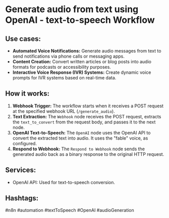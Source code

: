 # Generate audio from text using OpenAI - text-to-speech Workflow

## Use cases:

- **Automated Voice Notifications:** Generate audio messages from text to send notifications via phone calls or messaging apps.
- **Content Creation:** Convert written articles or blog posts into audio formats for podcasts or accessibility purposes.
- **Interactive Voice Response (IVR) Systems:** Create dynamic voice prompts for IVR systems based on real-time data.

## How it works:

1.  **Webhook Trigger:** The workflow starts when it receives a POST request at the specified webhook URL (`/generate_audio`).
2.  **Text Extraction:** The `Webhook` node receives the POST request, extracts the `text_to_convert` from the request body, and passes it to the next node.
3.  **OpenAI Text-to-Speech:** The `OpenAI` node uses the OpenAI API to convert the extracted text into audio. It uses the "fable" voice, as configured.
4.  **Respond to Webhook:** The `Respond to Webhook` node sends the generated audio back as a binary response to the original HTTP request.

## Services:

-   OpenAI API: Used for text-to-speech conversion.

## Hashtags:

#n8n #automation #textToSpeech #OpenAI #audioGeneration

